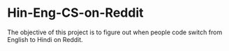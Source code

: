 # Hin-Eng-CS-on-Reddit
The objective of this project is to figure out when people code switch from English to Hindi on Reddit. 
